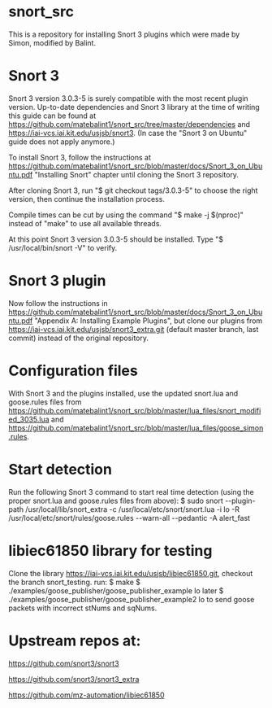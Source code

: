 # snort_src

This is a repository for installing Snort 3 plugins which were made by Simon, modified by Balint.

Snort 3
======================

Snort 3 version 3.0.3-5 is surely compatible with the most recent plugin version. Up-to-date dependencies and Snort 3 library at the time of writing this guide can be found at https://github.com/matebalint1/snort_src/tree/master/dependencies and https://iai-vcs.iai.kit.edu/usjsb/snort3. (In case the "Snort 3 on Ubuntu" guide does not apply anymore.)

To install Snort 3, follow the instructions at https://github.com/matebalint1/snort_src/blob/master/docs/Snort_3_on_Ubuntu.pdf "Installing Snort" chapter until cloning the Snort 3 repository.

After cloning Snort 3, run "$ git checkout tags/3.0.3-5" to choose the right version, then continue the installation process.

Compile times can be cut by using the command "$ make -j $(nproc)" instead of "make" to use all available threads.

At this point Snort 3 version 3.0.3-5 should be installed. Type "$ /usr/local/bin/snort -V" to verify.

Snort 3 plugin
======================

Now follow the instructions in https://github.com/matebalint1/snort_src/blob/master/docs/Snort_3_on_Ubuntu.pdf "Appendix A: Installing Example Plugins", but clone our plugins from https://iai-vcs.iai.kit.edu/usjsb/snort3_extra.git (default master branch, last commit) instead of the original repository.

Configuration files
======================

With Snort 3 and the plugins installed, use the updated snort.lua and goose.rules files from https://github.com/matebalint1/snort_src/blob/master/lua_files/snort_modified_3035.lua and https://github.com/matebalint1/snort_src/blob/master/lua_files/goose_simon.rules.

Start detection
======================

Run the following Snort 3 command to start real time detection (using the proper snort.lua and goose.rules files from above):
$ sudo snort --plugin-path /usr/local/lib/snort_extra -c /usr/local/etc/snort/snort.lua -i lo -R /usr/local/etc/snort/rules/goose.rules --warn-all --pedantic -A alert_fast

libiec61850 library for testing
======================

Clone the library https://iai-vcs.iai.kit.edu/usjsb/libiec61850.git, checkout the branch snort_testing.
run:
$ make
$ ./examples/goose_publisher/goose_publisher_example lo
later
$ ./examples/goose_publisher/goose_publisher_example2 lo
to send goose packets with incorrect stNums and sqNums.

Upstream repos at:
======================

https://github.com/snort3/snort3

https://github.com/snort3/snort3_extra

https://github.com/mz-automation/libiec61850



